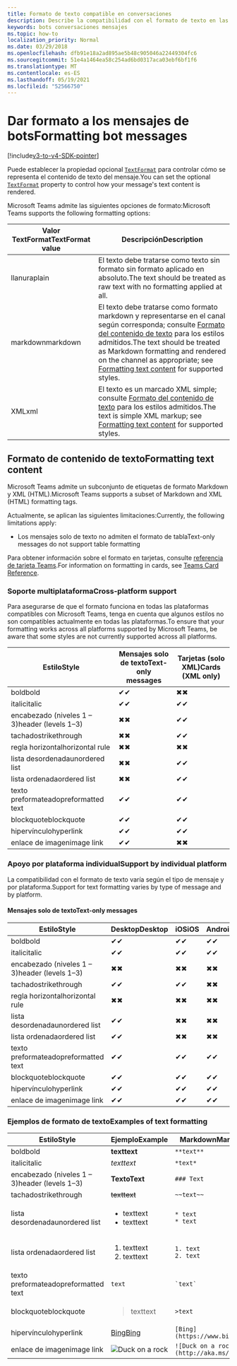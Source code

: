 ```yaml
---
title: Formato de texto compatible en conversaciones
description: Describe la compatibilidad con el formato de texto en las conversaciones con bots
keywords: bots conversaciones mensajes
ms.topic: how-to
localization_priority: Normal
ms.date: 03/29/2018
ms.openlocfilehash: dfb91e18a2ad895ae5b48c905046a22449304fc6
ms.sourcegitcommit: 51e4a1464ea58c254ad6bd0317aca03ebf6bf1f6
ms.translationtype: MT
ms.contentlocale: es-ES
ms.lasthandoff: 05/19/2021
ms.locfileid: "52566750"
---
```

# <a name="formatting-bot-messages"></a><span data-ttu-id="c907a-104">Dar formato a los mensajes de bots</span><span class="sxs-lookup"><span data-stu-id="c907a-104">Formatting bot messages</span></span>

[!include[v3-to-v4-SDK-pointer](~/includes/v3-to-v4-pointer-bots.md)]

<span data-ttu-id="c907a-105">Puede establecer la propiedad opcional [`TextFormat`](/bot-framework/dotnet/bot-builder-dotnet-create-messages#customizing-a-message) para controlar cómo se representa el contenido de texto del mensaje.</span><span class="sxs-lookup"><span data-stu-id="c907a-105">You can set the optional [`TextFormat`](/bot-framework/dotnet/bot-builder-dotnet-create-messages#customizing-a-message) property to control how your message's text content is rendered.</span></span>

<span data-ttu-id="c907a-106">Microsoft Teams admite las siguientes opciones de formato:</span><span class="sxs-lookup"><span data-stu-id="c907a-106">Microsoft Teams supports the following formatting options:</span></span>

| <span data-ttu-id="c907a-107">Valor TextFormat</span><span class="sxs-lookup"><span data-stu-id="c907a-107">TextFormat value</span></span> | <span data-ttu-id="c907a-108">Descripción</span><span class="sxs-lookup"><span data-stu-id="c907a-108">Description</span></span> |
| --- | --- |
| <span data-ttu-id="c907a-109">llanura</span><span class="sxs-lookup"><span data-stu-id="c907a-109">plain</span></span> | <span data-ttu-id="c907a-110">El texto debe tratarse como texto sin formato sin formato aplicado en absoluto.</span><span class="sxs-lookup"><span data-stu-id="c907a-110">The text should be treated as raw text with no formatting applied at all.</span></span> |
| <span data-ttu-id="c907a-111">markdown</span><span class="sxs-lookup"><span data-stu-id="c907a-111">markdown</span></span> | <span data-ttu-id="c907a-112">El texto debe tratarse como formato markdown y representarse en el canal según corresponda; consulte [Formato del contenido de texto](#formatting-text-content) para los estilos admitidos.</span><span class="sxs-lookup"><span data-stu-id="c907a-112">The text should be treated as Markdown formatting and rendered on the channel as appropriate; see [Formatting text content](#formatting-text-content) for supported styles.</span></span> |
| <span data-ttu-id="c907a-113">XML</span><span class="sxs-lookup"><span data-stu-id="c907a-113">xml</span></span> | <span data-ttu-id="c907a-114">El texto es un marcado XML simple; consulte [Formato del contenido de texto](#formatting-text-content) para los estilos admitidos.</span><span class="sxs-lookup"><span data-stu-id="c907a-114">The text is simple XML markup; see [Formatting text content](#formatting-text-content) for supported styles.</span></span> |

## <a name="formatting-text-content"></a><span data-ttu-id="c907a-115">Formato de contenido de texto</span><span class="sxs-lookup"><span data-stu-id="c907a-115">Formatting text content</span></span>

<span data-ttu-id="c907a-116">Microsoft Teams admite un subconjunto de etiquetas de formato Markdown y XML (HTML).</span><span class="sxs-lookup"><span data-stu-id="c907a-116">Microsoft Teams supports a subset of Markdown and XML (HTML) formatting tags.</span></span>

<span data-ttu-id="c907a-117">Actualmente, se aplican las siguientes limitaciones:</span><span class="sxs-lookup"><span data-stu-id="c907a-117">Currently, the following limitations apply:</span></span>

* <span data-ttu-id="c907a-118">Los mensajes solo de texto no admiten el formato de tabla</span><span class="sxs-lookup"><span data-stu-id="c907a-118">Text-only messages do not support table formatting</span></span>

<span data-ttu-id="c907a-119">Para obtener información sobre el formato en tarjetas, consulte [referencia de tarjeta Teams](~/task-modules-and-cards/cards/cards-reference.md).</span><span class="sxs-lookup"><span data-stu-id="c907a-119">For information on formatting in cards, see [Teams Card Reference](~/task-modules-and-cards/cards/cards-reference.md).</span></span>

### <a name="cross-platform-support"></a><span data-ttu-id="c907a-120">Soporte multiplataforma</span><span class="sxs-lookup"><span data-stu-id="c907a-120">Cross-platform support</span></span>

<span data-ttu-id="c907a-121">Para asegurarse de que el formato funciona en todas las plataformas compatibles con Microsoft Teams, tenga en cuenta que algunos estilos no son compatibles actualmente en todas las plataformas.</span><span class="sxs-lookup"><span data-stu-id="c907a-121">To ensure that your formatting works across all platforms supported by Microsoft Teams, be aware that some styles are not currently supported across all platforms.</span></span>

| <span data-ttu-id="c907a-122">Estilo</span><span class="sxs-lookup"><span data-stu-id="c907a-122">Style</span></span>                     | <span data-ttu-id="c907a-123">Mensajes solo de texto</span><span class="sxs-lookup"><span data-stu-id="c907a-123">Text-only messages</span></span> | <span data-ttu-id="c907a-124">Tarjetas (solo XML)</span><span class="sxs-lookup"><span data-stu-id="c907a-124">Cards (XML only)</span></span> |
|---------------------------|--------------------|------------------|
| <span data-ttu-id="c907a-125">bold</span><span class="sxs-lookup"><span data-stu-id="c907a-125">bold</span></span>                      | <span data-ttu-id="c907a-126">✔</span><span class="sxs-lookup"><span data-stu-id="c907a-126">✔</span></span>                  | <span data-ttu-id="c907a-127">✖</span><span class="sxs-lookup"><span data-stu-id="c907a-127">✖</span></span>                |
| <span data-ttu-id="c907a-128">italic</span><span class="sxs-lookup"><span data-stu-id="c907a-128">italic</span></span>                    | <span data-ttu-id="c907a-129">✔</span><span class="sxs-lookup"><span data-stu-id="c907a-129">✔</span></span>                  | <span data-ttu-id="c907a-130">✔</span><span class="sxs-lookup"><span data-stu-id="c907a-130">✔</span></span>                |
| <span data-ttu-id="c907a-131">encabezado (niveles 1 &ndash; 3)</span><span class="sxs-lookup"><span data-stu-id="c907a-131">header (levels 1&ndash;3)</span></span> | <span data-ttu-id="c907a-132">✖</span><span class="sxs-lookup"><span data-stu-id="c907a-132">✖</span></span>                  | <span data-ttu-id="c907a-133">✔</span><span class="sxs-lookup"><span data-stu-id="c907a-133">✔</span></span>                |
| <span data-ttu-id="c907a-134">tachado</span><span class="sxs-lookup"><span data-stu-id="c907a-134">strikethrough</span></span>             | <span data-ttu-id="c907a-135">✖</span><span class="sxs-lookup"><span data-stu-id="c907a-135">✖</span></span>                  | <span data-ttu-id="c907a-136">✔</span><span class="sxs-lookup"><span data-stu-id="c907a-136">✔</span></span>                |
| <span data-ttu-id="c907a-137">regla horizontal</span><span class="sxs-lookup"><span data-stu-id="c907a-137">horizontal rule</span></span>           | <span data-ttu-id="c907a-138">✖</span><span class="sxs-lookup"><span data-stu-id="c907a-138">✖</span></span>                  | <span data-ttu-id="c907a-139">✖</span><span class="sxs-lookup"><span data-stu-id="c907a-139">✖</span></span>                |
| <span data-ttu-id="c907a-140">lista desordenada</span><span class="sxs-lookup"><span data-stu-id="c907a-140">unordered list</span></span>            | <span data-ttu-id="c907a-141">✖</span><span class="sxs-lookup"><span data-stu-id="c907a-141">✖</span></span>                  | <span data-ttu-id="c907a-142">✔</span><span class="sxs-lookup"><span data-stu-id="c907a-142">✔</span></span>                |
| <span data-ttu-id="c907a-143">lista ordenada</span><span class="sxs-lookup"><span data-stu-id="c907a-143">ordered list</span></span>              | <span data-ttu-id="c907a-144">✖</span><span class="sxs-lookup"><span data-stu-id="c907a-144">✖</span></span>                  | <span data-ttu-id="c907a-145">✔</span><span class="sxs-lookup"><span data-stu-id="c907a-145">✔</span></span>                |
| <span data-ttu-id="c907a-146">texto preformateado</span><span class="sxs-lookup"><span data-stu-id="c907a-146">preformatted text</span></span>         | <span data-ttu-id="c907a-147">✔</span><span class="sxs-lookup"><span data-stu-id="c907a-147">✔</span></span>                  | <span data-ttu-id="c907a-148">✔</span><span class="sxs-lookup"><span data-stu-id="c907a-148">✔</span></span>                |
| <span data-ttu-id="c907a-149">blockquote</span><span class="sxs-lookup"><span data-stu-id="c907a-149">blockquote</span></span>                | <span data-ttu-id="c907a-150">✔</span><span class="sxs-lookup"><span data-stu-id="c907a-150">✔</span></span>                  | <span data-ttu-id="c907a-151">✔</span><span class="sxs-lookup"><span data-stu-id="c907a-151">✔</span></span>                |
| <span data-ttu-id="c907a-152">hipervínculo</span><span class="sxs-lookup"><span data-stu-id="c907a-152">hyperlink</span></span>                 | <span data-ttu-id="c907a-153">✔</span><span class="sxs-lookup"><span data-stu-id="c907a-153">✔</span></span>                  | <span data-ttu-id="c907a-154">✔</span><span class="sxs-lookup"><span data-stu-id="c907a-154">✔</span></span>                |
| <span data-ttu-id="c907a-155">enlace de imagen</span><span class="sxs-lookup"><span data-stu-id="c907a-155">image link</span></span>                | <span data-ttu-id="c907a-156">✔</span><span class="sxs-lookup"><span data-stu-id="c907a-156">✔</span></span>                  | <span data-ttu-id="c907a-157">✖</span><span class="sxs-lookup"><span data-stu-id="c907a-157">✖</span></span>                |

### <a name="support-by-individual-platform"></a><span data-ttu-id="c907a-158">Apoyo por plataforma individual</span><span class="sxs-lookup"><span data-stu-id="c907a-158">Support by individual platform</span></span>

<span data-ttu-id="c907a-159">La compatibilidad con el formato de texto varía según el tipo de mensaje y por plataforma.</span><span class="sxs-lookup"><span data-stu-id="c907a-159">Support for text formatting varies by type of message and by platform.</span></span>

#### <a name="text-only-messages"></a><span data-ttu-id="c907a-160">Mensajes solo de texto</span><span class="sxs-lookup"><span data-stu-id="c907a-160">Text-only messages</span></span>

| <span data-ttu-id="c907a-161">Estilo</span><span class="sxs-lookup"><span data-stu-id="c907a-161">Style</span></span>                     | <span data-ttu-id="c907a-162">Desktop</span><span class="sxs-lookup"><span data-stu-id="c907a-162">Desktop</span></span> | <span data-ttu-id="c907a-163">iOS</span><span class="sxs-lookup"><span data-stu-id="c907a-163">iOS</span></span> | <span data-ttu-id="c907a-164">Android</span><span class="sxs-lookup"><span data-stu-id="c907a-164">Android</span></span> |
|---------------------------|---------|-----|---------|
| <span data-ttu-id="c907a-165">bold</span><span class="sxs-lookup"><span data-stu-id="c907a-165">bold</span></span>                      | <span data-ttu-id="c907a-166">✔</span><span class="sxs-lookup"><span data-stu-id="c907a-166">✔</span></span>       | <span data-ttu-id="c907a-167">✔</span><span class="sxs-lookup"><span data-stu-id="c907a-167">✔</span></span>   | <span data-ttu-id="c907a-168">✔</span><span class="sxs-lookup"><span data-stu-id="c907a-168">✔</span></span>       |
| <span data-ttu-id="c907a-169">italic</span><span class="sxs-lookup"><span data-stu-id="c907a-169">italic</span></span>                    | <span data-ttu-id="c907a-170">✔</span><span class="sxs-lookup"><span data-stu-id="c907a-170">✔</span></span>       | <span data-ttu-id="c907a-171">✔</span><span class="sxs-lookup"><span data-stu-id="c907a-171">✔</span></span>   | <span data-ttu-id="c907a-172">✔</span><span class="sxs-lookup"><span data-stu-id="c907a-172">✔</span></span>       |
| <span data-ttu-id="c907a-173">encabezado (niveles 1 &ndash; 3)</span><span class="sxs-lookup"><span data-stu-id="c907a-173">header (levels 1&ndash;3)</span></span> | <span data-ttu-id="c907a-174">✖</span><span class="sxs-lookup"><span data-stu-id="c907a-174">✖</span></span>       | <span data-ttu-id="c907a-175">✖</span><span class="sxs-lookup"><span data-stu-id="c907a-175">✖</span></span>   | <span data-ttu-id="c907a-176">✖</span><span class="sxs-lookup"><span data-stu-id="c907a-176">✖</span></span>       |
| <span data-ttu-id="c907a-177">tachado</span><span class="sxs-lookup"><span data-stu-id="c907a-177">strikethrough</span></span>             | <span data-ttu-id="c907a-178">✔</span><span class="sxs-lookup"><span data-stu-id="c907a-178">✔</span></span>       | <span data-ttu-id="c907a-179">✔</span><span class="sxs-lookup"><span data-stu-id="c907a-179">✔</span></span>   | <span data-ttu-id="c907a-180">✖</span><span class="sxs-lookup"><span data-stu-id="c907a-180">✖</span></span>       |
| <span data-ttu-id="c907a-181">regla horizontal</span><span class="sxs-lookup"><span data-stu-id="c907a-181">horizontal rule</span></span>           | <span data-ttu-id="c907a-182">✖</span><span class="sxs-lookup"><span data-stu-id="c907a-182">✖</span></span>       | <span data-ttu-id="c907a-183">✖</span><span class="sxs-lookup"><span data-stu-id="c907a-183">✖</span></span>   | <span data-ttu-id="c907a-184">✖</span><span class="sxs-lookup"><span data-stu-id="c907a-184">✖</span></span>       |
| <span data-ttu-id="c907a-185">lista desordenada</span><span class="sxs-lookup"><span data-stu-id="c907a-185">unordered list</span></span>            | <span data-ttu-id="c907a-186">✔</span><span class="sxs-lookup"><span data-stu-id="c907a-186">✔</span></span>       | <span data-ttu-id="c907a-187">✖</span><span class="sxs-lookup"><span data-stu-id="c907a-187">✖</span></span>   | <span data-ttu-id="c907a-188">✖</span><span class="sxs-lookup"><span data-stu-id="c907a-188">✖</span></span>       |
| <span data-ttu-id="c907a-189">lista ordenada</span><span class="sxs-lookup"><span data-stu-id="c907a-189">ordered list</span></span>              | <span data-ttu-id="c907a-190">✔</span><span class="sxs-lookup"><span data-stu-id="c907a-190">✔</span></span>       | <span data-ttu-id="c907a-191">✖</span><span class="sxs-lookup"><span data-stu-id="c907a-191">✖</span></span>   | <span data-ttu-id="c907a-192">✖</span><span class="sxs-lookup"><span data-stu-id="c907a-192">✖</span></span>       |
| <span data-ttu-id="c907a-193">texto preformateado</span><span class="sxs-lookup"><span data-stu-id="c907a-193">preformatted text</span></span>         | <span data-ttu-id="c907a-194">✔</span><span class="sxs-lookup"><span data-stu-id="c907a-194">✔</span></span>       | <span data-ttu-id="c907a-195">✔</span><span class="sxs-lookup"><span data-stu-id="c907a-195">✔</span></span>   | <span data-ttu-id="c907a-196">✔</span><span class="sxs-lookup"><span data-stu-id="c907a-196">✔</span></span>       |
| <span data-ttu-id="c907a-197">blockquote</span><span class="sxs-lookup"><span data-stu-id="c907a-197">blockquote</span></span>                | <span data-ttu-id="c907a-198">✔</span><span class="sxs-lookup"><span data-stu-id="c907a-198">✔</span></span>       | <span data-ttu-id="c907a-199">✔</span><span class="sxs-lookup"><span data-stu-id="c907a-199">✔</span></span>   | <span data-ttu-id="c907a-200">✔</span><span class="sxs-lookup"><span data-stu-id="c907a-200">✔</span></span>       |
| <span data-ttu-id="c907a-201">hipervínculo</span><span class="sxs-lookup"><span data-stu-id="c907a-201">hyperlink</span></span>                 | <span data-ttu-id="c907a-202">✔</span><span class="sxs-lookup"><span data-stu-id="c907a-202">✔</span></span>       | <span data-ttu-id="c907a-203">✔</span><span class="sxs-lookup"><span data-stu-id="c907a-203">✔</span></span>   | <span data-ttu-id="c907a-204">✔</span><span class="sxs-lookup"><span data-stu-id="c907a-204">✔</span></span>       |
| <span data-ttu-id="c907a-205">enlace de imagen</span><span class="sxs-lookup"><span data-stu-id="c907a-205">image link</span></span>                | <span data-ttu-id="c907a-206">✔</span><span class="sxs-lookup"><span data-stu-id="c907a-206">✔</span></span>       | <span data-ttu-id="c907a-207">✔</span><span class="sxs-lookup"><span data-stu-id="c907a-207">✔</span></span>   | <span data-ttu-id="c907a-208">✔</span><span class="sxs-lookup"><span data-stu-id="c907a-208">✔</span></span>       |

### <a name="examples-of-text-formatting"></a><span data-ttu-id="c907a-209">Ejemplos de formato de texto</span><span class="sxs-lookup"><span data-stu-id="c907a-209">Examples of text formatting</span></span>

| <span data-ttu-id="c907a-210">Estilo</span><span class="sxs-lookup"><span data-stu-id="c907a-210">Style</span></span> | <span data-ttu-id="c907a-211">Ejemplo</span><span class="sxs-lookup"><span data-stu-id="c907a-211">Example</span></span> | <span data-ttu-id="c907a-212">Markdown</span><span class="sxs-lookup"><span data-stu-id="c907a-212">Markdown</span></span> | <span data-ttu-id="c907a-213">XML (HTML)</span><span class="sxs-lookup"><span data-stu-id="c907a-213">XML (HTML)</span></span> |
| --- | --- | --- | --- |
| <span data-ttu-id="c907a-214">bold</span><span class="sxs-lookup"><span data-stu-id="c907a-214">bold</span></span> | <span data-ttu-id="c907a-215">**text**</span><span class="sxs-lookup"><span data-stu-id="c907a-215">**text**</span></span> | `**text**` | `<strong>text</strong>` |
| <span data-ttu-id="c907a-216">italic</span><span class="sxs-lookup"><span data-stu-id="c907a-216">italic</span></span> | <span data-ttu-id="c907a-217">*text*</span><span class="sxs-lookup"><span data-stu-id="c907a-217">*text*</span></span> | `*text*` | `<em>text</em>` |
| <span data-ttu-id="c907a-218">encabezado (niveles 1 &ndash; 3)</span><span class="sxs-lookup"><span data-stu-id="c907a-218">header (levels 1&ndash;3)</span></span> | <span data-ttu-id="c907a-219">**Texto**</span><span class="sxs-lookup"><span data-stu-id="c907a-219">**Text**</span></span> | `### Text` | `<h3>Text</h3>` |
| <span data-ttu-id="c907a-220">tachado</span><span class="sxs-lookup"><span data-stu-id="c907a-220">strikethrough</span></span> | <span data-ttu-id="c907a-221">~~text~~</span><span class="sxs-lookup"><span data-stu-id="c907a-221">~~text~~</span></span> | `~~text~~` | `<strike>text</strike>` |
| <span data-ttu-id="c907a-222">lista desordenada</span><span class="sxs-lookup"><span data-stu-id="c907a-222">unordered list</span></span> | <ul><li><span data-ttu-id="c907a-223">text</span><span class="sxs-lookup"><span data-stu-id="c907a-223">text</span></span></li><li><span data-ttu-id="c907a-224">text</span><span class="sxs-lookup"><span data-stu-id="c907a-224">text</span></span></li></ul> | `* text`<br>`* text` | `<ul><li>text</li><li>text</li></ul>` |
| <span data-ttu-id="c907a-225">lista ordenada</span><span class="sxs-lookup"><span data-stu-id="c907a-225">ordered list</span></span> | <ol><li><span data-ttu-id="c907a-226">text</span><span class="sxs-lookup"><span data-stu-id="c907a-226">text</span></span></li><li><span data-ttu-id="c907a-227">text</span><span class="sxs-lookup"><span data-stu-id="c907a-227">text</span></span></li></ol> | `1. text`<br>`2. text` | `<ol><li>text</li><li>text</li></ol>` |
| <span data-ttu-id="c907a-228">texto preformateado</span><span class="sxs-lookup"><span data-stu-id="c907a-228">preformatted text</span></span> | `text` | `` `text` `` | `<pre>text</pre>` |
| <span data-ttu-id="c907a-229">blockquote</span><span class="sxs-lookup"><span data-stu-id="c907a-229">blockquote</span></span> | <blockquote><span data-ttu-id="c907a-230">text</span><span class="sxs-lookup"><span data-stu-id="c907a-230">text</span></span></blockquote> | `>text` | `<blockquote>text</blockquote>` |
| <span data-ttu-id="c907a-231">hipervínculo</span><span class="sxs-lookup"><span data-stu-id="c907a-231">hyperlink</span></span> | [<span data-ttu-id="c907a-232">Bing</span><span class="sxs-lookup"><span data-stu-id="c907a-232">Bing</span></span>](https://www.bing.com/) | `[Bing](https://www.bing.com/)` | `<a href="https://www.bing.com/">Bing</a>` |
| <span data-ttu-id="c907a-233">enlace de imagen</span><span class="sxs-lookup"><span data-stu-id="c907a-233">image link</span></span> | <img src="https://aka.ms/Fo983c" alt="Duck on a rock"></img> | `![Duck on a rock](http://aka.ms/Fo983c)` | `<img src="https://aka.ms/Fo983c" alt="Duck on a rock"></img>` |
